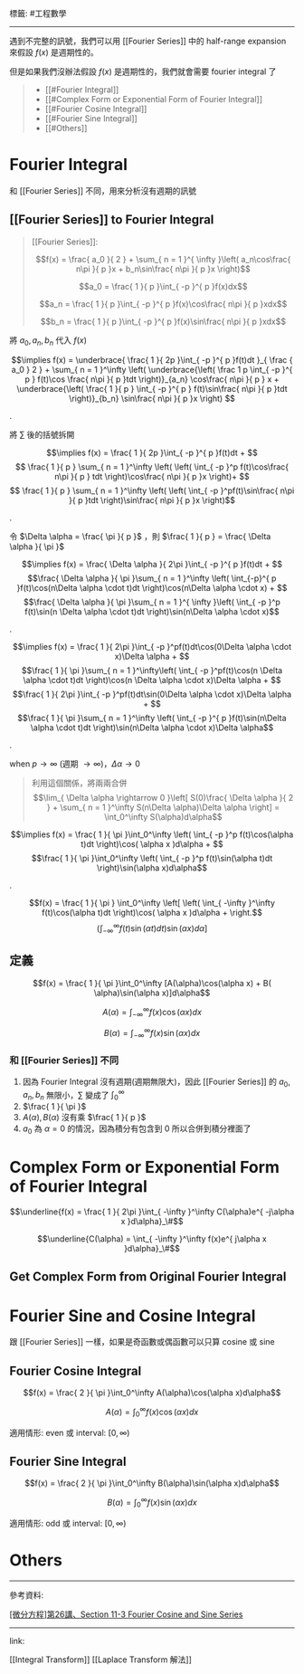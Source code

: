 標籤: #工程數學 

---

遇到不完整的訊號，我們可以用 [[Fourier Series]] 中的 half-range expansion 來假設 $f(x)$ 是週期性的。

但是如果我們沒辦法假設 $f(x)$ 是週期性的，我們就會需要 fourier integral 了

> - [[#Fourier Integral]]
> - [[#Complex Form or Exponential Form of Fourier Integral]]
> - [[#Fourier Cosine Integral]]
> - [[#Fourier Sine Integral]]
> - [[#Others]]

# Fourier Integral

和 [[Fourier Series]] 不同，用來分析沒有週期的訊號

## [[Fourier Series]] to Fourier Integral

> [[Fourier Series]]:
>
> $$f(x) = \frac{ a_0 }{ 2 } + \sum_{ n = 1 }^{ \infty }\left( a_n\cos\frac{ n\pi }{ p }x + b_n\sin\frac{ n\pi }{ p }x \right)$$
>
> $$a_0 = \frac{ 1 }{ p }\int_{ -p }^{ p }f(x)dx$$
>
> $$a_n = \frac{ 1 }{ p }\int_{ -p }^{ p }f(x)\cos\frac{ n\pi }{ p }xdx$$
>
> $$b_n = \frac{ 1 }{ p }\int_{ -p }^{ p }f(x)\sin\frac{ n\pi }{ p }xdx$$

將 $a_0, a_n, b_n$ 代入 $f(x)$

$$\implies f(x) = 
\underbrace{ 
	\frac{ 1 }{ 2p }\int_{ -p }^{ p }f(t)dt 
}_{ \frac { a_0 } 2 } + 
\sum_{ n = 1 }^\infty
\left(
	\underbrace{\left(
		\frac 1 p
		\int_{ -p }^{ p }
		f(t)\cos \frac{ n\pi }{ p }tdt
	\right)}_{a_n}
	\cos\frac{ n\pi }{ p } x + 
	\underbrace{\left(
		\frac{ 1 }{ p }
		\int_{ -p }^{ p }
		f(t)\sin\frac{ n\pi }{ p }tdt
	\right)}_{b_n}
	\sin\frac{ n\pi }{ p }x
\right)
$$

.

將 $\sum$ 後的括號拆開

$$\implies f(x) = 
\frac{ 1 }{ 2p }\int_{ -p }^{ p }f(t)dt + 
$$
$$
\frac{ 1 }{ p }
\sum_{ n = 1 }^\infty
\left(
	\left( \int_{ -p }^p f(t)\cos\frac{ n\pi }{ p } 
	tdt \right)\cos\frac{ n\pi }{ p }x
\right)+ $$
$$
\frac{ 1 }{ p }
\sum_{ n = 1 }^\infty
\left(
	\left( \int_{ -p }^pf(t)\sin\frac{ n\pi }{ p }tdt \right)\sin\frac{ n\pi }{ p }x
\right)$$

.

令 $\Delta \alpha = \frac{ \pi }{ p }$ ，則 $\frac{ 1 }{ p } = \frac{ \Delta \alpha }{ \pi }$

$$\implies f(x) = \frac{ \Delta \alpha }{ 2\pi }\int_{ -p }^{ p }f(t)dt + $$
$$\frac{ 
\Delta \alpha }{ \pi }\sum_{ n = 1 }^\infty \left( \int_{-p}^{ p }f(t)\cos(n\Delta \alpha \cdot t)dt \right)\cos(n\Delta \alpha \cdot x) + $$
$$\frac{ \Delta \alpha }{ \pi }\sum_{ n = 1 }^{ \infty }\left( \int_{ -p }^p f(t)\sin(n \Delta \alpha \cdot t)dt \right)\sin(n\Delta \alpha \cdot x)$$

.

$$\implies f(x) = \frac{ 1 }{ 2\pi }\int_{ -p }^pf(t)dt\cos(0\Delta \alpha \cdot x)\Delta \alpha + $$
$$\frac{ 1 }{ \pi }\sum_{ n = 1 }^\infty\left( \int_{ -p }^pf(t)\cos(n \Delta \alpha \cdot t)dt \right)\cos(n \Delta \alpha \cdot x)\Delta \alpha + $$
$$\frac{ 1 }{ 2\pi }\int_{ -p }^pf(t)dt\sin(0\Delta \alpha \cdot x)\Delta \alpha + $$
$$\frac{ 1 }{ \pi }\sum_{ n = 1 }^\infty \left( \int_{ -p }^{ p }f(t)\sin(n\Delta \alpha \cdot t)dt \right)\sin(n\Delta \alpha \cdot x)\Delta \alpha$$

.

when $p \rightarrow \infty$ (週期 $\rightarrow \infty$)，$\Delta \alpha \rightarrow 0$

> 利用這個關係，將兩兩合併
> $$\lim_{ \Delta \alpha \rightarrow 0 }\left[ S(0)\frac{ \Delta \alpha }{ 
2 } + \sum_{ n = 1 }^\infty S(n\Delta \alpha)\Delta \alpha \right] = \int_0^\infty S(\alpha)d\alpha$$

$$\implies f(x) = \frac{ 1 }{ \pi }\int_0^\infty \left( \int_{ -p }^p f(t)\cos(\alpha t)dt \right)\cos( \alpha x )d\alpha + $$
$$\frac{ 1 }{ \pi }\int_0^\infty \left( \int_{ -p }^p f(t)\sin(\alpha t)dt \right)\sin(\alpha x)d\alpha$$

.

$$f(x) = \frac{ 1 }{ \pi } \int_0^\infty \left[ \left( \int_{ -\infty }^\infty f(t)\cos(\alpha t)dt \right)\cos( \alpha x )d\alpha + \right.$$
$$\left.
\left( \int_{ -\infty }^\infty f(t)\sin(\alpha t)dt \right)\sin(\alpha x)d\alpha \right]$$

## 定義

$$f(x) = \frac{ 1 }{ \pi }\int_0^\infty [A(\alpha)\cos(\alpha x) + B( \alpha)\sin(\alpha x)]d\alpha$$

$$A(\alpha) = \int_{ -\infty }^{\infty} f(x)\cos( \alpha x )dx$$

$$B(\alpha) = \int_{ -\infty }^\infty f(x)\sin(\alpha x)dx$$

### 和 [[Fourier Series]] 不同

1. 因為 Fourier Integral 沒有週期(週期無限大)，因此 [[Fourier Series]] 的 $a_0, a_n, b_n$ 無限小，$\sum$ 變成了 $\int_0^\infty$
2. $\frac{ 1 }{ \pi }$
3. $A(\alpha), B(\alpha)$ 沒有乘 $\frac{ 1 }{ p }$
4. $a_0$ 為 $\alpha = 0$ 的情況，因為積分有包含到 $0$ 所以合併到積分裡面了

# Complex Form or Exponential Form of Fourier Integral

$$\underline{f(x) = \frac{ 1 }{ 2\pi }\int_{ -\infty }^\infty C(\alpha)e^{ -j\alpha x }d\alpha}_\#$$

$$\underline{C(\alpha) = \int_{ -\infty }^\infty f(x)e^{ j\alpha x }d\alpha}_\#$$

## Get Complex Form from Original Fourier Integral



# Fourier Sine and Cosine Integral

跟 [[Fourier Series]] 一樣，如果是奇函數或偶函數可以只算 cosine 或 sine

## Fourier Cosine Integral

$$f(x) = \frac{ 2 }{ \pi }\int_0^\infty A(\alpha)\cos(\alpha x)d\alpha$$

$$A(\alpha) = \int_0^\infty f(x)\cos(\alpha x)dx$$

適用情形: even 或 interval: $[0, \infty)$

## Fourier Sine Integral

$$f(x) = \frac{ 2 }{ \pi }\int_0^\infty B(\alpha)\sin(\alpha x)d\alpha$$

$$B(\alpha) = \int_0^\infty f(x)\sin(\alpha x)dx$$

適用情形: odd 或 interval: $[0, \infty)$

# Others

---

參考資料:

[[微分方程]第26講、Section 11-3 Fourier Cosine and Sine Series](https://youtu.be/l3VGEy4CSms)

---

link:

[[Integral Transform]]
[[Laplace Transform 解法]]